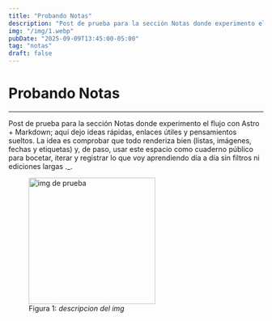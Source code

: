 ```yaml
---
title: "Probando Notas"
description: "Post de prueba para la sección Notas donde experimento el flujo con Astro + Markdown; aquí dejo ideas rápidas, enlaces útiles y pensamientos sueltos. La idea es comprobar que todo renderiza bien (listas, imágenes, fechas y etiquetas) y, de paso, usar este espacio como cuaderno público para bocetar, iterar y registrar lo que voy aprendiendo día a día sin filtros ni ediciones largas ._."
img: "/img/1.webp"
pubDate: "2025-09-09T13:45:00-05:00"
tag: "notas"
draft: false
---
```


# Probando Notas

<hr>

Post de prueba para la sección Notas donde experimento el flujo con Astro + Markdown; aquí dejo ideas rápidas, enlaces útiles y pensamientos sueltos. La idea es comprobar que todo renderiza bien (listas, imágenes, fechas y etiquetas) y, de paso, usar este espacio como cuaderno público para bocetar, iterar y registrar lo que voy aprendiendo día a día sin filtros ni ediciones largas .\_.

<figure class="md-figure">
  <img
    src="/img/1.webp"
    alt="img de prueba"
    width="auto"
    height="250"
    loading="eager"
    fetchpriority="high"
    decoding="async"
  />
  <figcaption class="md-figcaption">
    Figura 1: <em>descripcion del img</em>
  </figcaption>
</figure>
